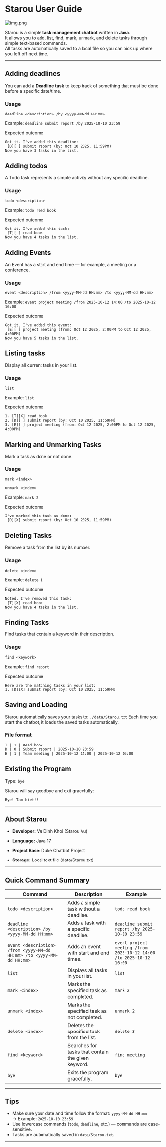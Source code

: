 # Starou User Guide

![img.png](img.png)

Starou is a simple **task management chatbot** written in **Java**.  
It allows you to add, list, find, mark, unmark, and delete tasks through simple text-based commands.  
All tasks are automatically saved to a local file so you can pick up where you left off next time.

---
## Adding deadlines
You can add a **Deadline task** to keep track of something that must be done before a specific date/time.
### **Usage**
`deadline <description> /by <yyyy-MM-dd HH:mm>`

Example: `deadline submit report /by 2025-10-10 23:59`

Expected outcome
```
Got it. I've added this deadline:
 [D][ ] submit report (by: Oct 10 2025, 11:59PM)
Now you have 3 tasks in the list.
```
## Adding todos
A Todo task represents a simple activity without any specific deadline.
### **Usage**
`todo <description>`

Example: `todo read book`

Expected outcome
```
Got it. I've added this task:
 [T][ ] read book
Now you have 4 tasks in the list.
```

## Adding Events
An Event has a start and end time — for example, a meeting or a conference.
### **Usage**
`event <description> /from <yyyy-MM-dd HH:mm> /to <yyyy-MM-dd HH:mm>`

Example: `event project meeting /from 2025-10-12 14:00 /to 2025-10-12 16:00`

Expected outcome
```
Got it. I've added this event:
 [E][ ] project meeting (from: Oct 12 2025, 2:00PM to Oct 12 2025, 4:00PM)
Now you have 5 tasks in the list.
```

## Listing tasks
Display all current tasks in your list.
### **Usage**
`list`

Example: `list`

Expected outcome
```
1. [T][X] read book
2. [D][ ] submit report (by: Oct 10 2025, 11:59PM)
3. [E][ ] project meeting (from: Oct 12 2025, 2:00PM to Oct 12 2025, 4:00PM)
```

## Marking and Unmarking Tasks
Mark a task as done or not done.
### **Usage**
`mark <index>`

`unmark <index>`

Example: `mark 2`

Expected outcome
```
I've marked this task as done:
 [D][X] submit report (by: Oct 10 2025, 11:59PM)
```

## Deleting Tasks
Remove a task from the list by its number.
### **Usage**
`delete <index>`

Example: `delete 1`

Expected outcome
```
Noted. I've removed this task:
 [T][X] read book
Now you have 4 tasks in the list.
```

## Finding Tasks
Find tasks that contain a keyword in their description.
### **Usage**
`find <keywork>`

Example: `find report`

Expected outcome
```
Here are the matching tasks in your list:
1. [D][X] submit report (by: Oct 10 2025, 11:59PM)
```

## Saving and Loading
Starou automatically saves your tasks to: `./data/Starou.txt`
Each time you start the chatbot, it loads the saved tasks automatically.

### **File format**
```
T | 1 | Read book
D | 0 | Submit report | 2025-10-10 23:59
E | 1 | Team meeting | 2025-10-12 14:00 | 2025-10-12 16:00
```

## Existing the Program
Type: `bye`

Starou will say goodbye and exit gracefully:
```
Bye! Tam biet!!
```

---
## About Starou
- **Developer:** Vu Dinh Khoi (Starou Vu)

- **Language:** Java 17

- **Project Base:** Duke Chatbot Project

- **Storage:** Local text file (data/Starou.txt)

---
## Quick Command Summary

| Command | Description | Example |
|----------|--------------|----------|
| `todo <description>` | Adds a simple task without a deadline. | `todo read book` |
| `deadline <description> /by <yyyy-MM-dd HH:mm>` | Adds a task with a specific deadline. | `deadline submit report /by 2025-10-10 23:59` |
| `event <description> /from <yyyy-MM-dd HH:mm> /to <yyyy-MM-dd HH:mm>` | Adds an event with start and end times. | `event project meeting /from 2025-10-12 14:00 /to 2025-10-12 16:00` |
| `list` | Displays all tasks in your list. | `list` |
| `mark <index>` | Marks the specified task as completed. | `mark 2` |
| `unmark <index>` | Marks the specified task as not completed. | `unmark 2` |
| `delete <index>` | Deletes the specified task from the list. | `delete 3` |
| `find <keyword>` | Searches for tasks that contain the given keyword. | `find meeting` |
| `bye` | Exits the program gracefully. | `bye` |

---
## Tips
- Make sure your date and time follow the format: `yyyy-MM-dd HH:mm`  
  → Example: `2025-10-10 23:59`
- Use lowercase commands (`todo`, `deadline`, etc.) — commands are case-sensitive.
- Tasks are automatically saved in `data/Starou.txt`.

---

